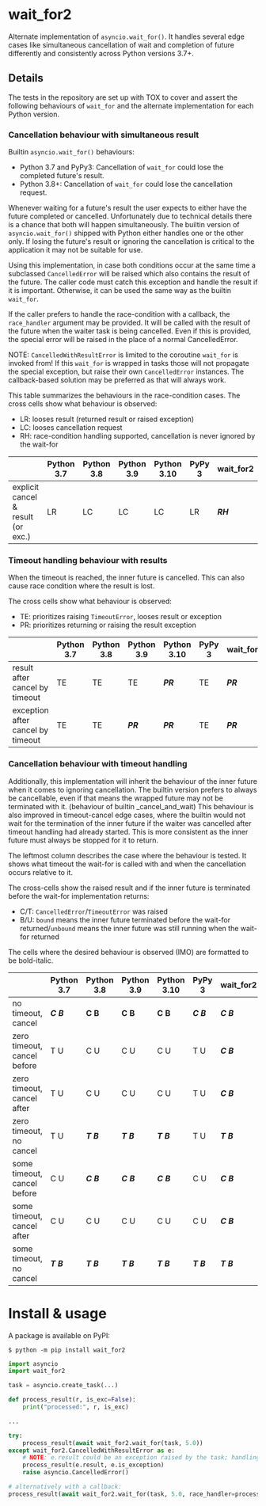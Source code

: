 # wait_for2
Alternate implementation of `asyncio.wait_for()`. It handles several edge cases like simultaneous
cancellation of wait and completion of future differently and consistently across Python versions 3.7+.

## Details
The tests in the repository are set up with TOX to cover and assert the following behaviours of `wait_for` and the
alternate implementation for each Python version.

### Cancellation behaviour with simultaneous result

Builtin `asyncio.wait_for()` behaviours:
  - Python 3.7 and PyPy3:
    Cancellation of `wait_for` could lose the completed future's result.
  - Python 3.8+:
    Cancellation of `wait_for` could lose the cancellation request.

Whenever waiting for a future's result the user expects to either have the future completed or cancelled.
Unfortunately due to technical details there is a chance that both will happen simultaneously. The builtin version
of `asyncio.wait_for()` shipped with Python either handles one or the other only. If losing the future's result or
ignoring the cancellation is critical to the application it may not be suitable for use.

Using this implementation, in case both conditions occur at the same time a subclassed `CancelledError` will be
raised which also contains the result of the future. The caller code must catch this exception and handle the
result if it is important. Otherwise, it can be used the same way as the builtin `wait_for`.

If the caller prefers to handle the race-condition with a callback, the `race_handler` argument may be provided.
It will be called with the result of the future when the waiter task is being cancelled. Even if this is provided,
the special error will be raised in the place of a normal CancelledError.

NOTE: `CancelledWithResultError` is limited to the coroutine `wait_for` is invoked from!
If this `wait_for` is wrapped in tasks those will not propagate the special exception, but raise their own
`CancelledError` instances. The callback-based solution may be preferred as that will always work.

This table summarizes the behaviours in the race-condition cases.
The cross cells show what behaviour is observed:
- LR: looses result (returned result or raised exception)
- LC: looses cancellation request
- RH: race-condition handling supported, cancellation is never ignored by the wait-for

|                                    | Python 3.7 | Python 3.8 | Python 3.9 | Python 3.10 | PyPy 3    | wait_for2 |
|------------------------------------|------------|------------|------------|-------------|-----------|-----------|
| explicit cancel & result (or exc.) | LR         | LC         | LC         | LC          | LR        | ***RH***  |


### Timeout handling behaviour with results

When the timeout is reached, the inner future is cancelled. This can also cause race condition where the result is lost.

The cross cells show what behaviour is observed:
- TE: prioritizes raising `TimeoutError`, looses result or exception
- PR: prioritizes returning or raising the result exception

|                                   | Python 3.7 | Python 3.8 | Python 3.9 | Python 3.10 | PyPy 3    | wait_for2 |
|-----------------------------------|------------|------------|------------|-------------|-----------|-----------|
| result after cancel by timeout    | TE         | TE         | TE         | ***PR***    | TE        | ***PR***  |
| exception after cancel by timeout | TE         | TE         | ***PR***   | ***PR***    | TE        | ***PR***  |

### Cancellation behaviour with timeout handling

Additionally, this implementation will inherit the behaviour of the inner future when it comes to ignoring
cancellation. The builtin version prefers to always be cancellable, even if that means the wrapped future may
not be terminated with it. (behaviour of builtin _cancel_and_wait) This behaviour is also improved in
timeout-cancel edge cases, where the builtin would not wait for the termination of the inner future if the
waiter was cancelled after timeout handling had already started. This is more consistent as the inner future
must always be stopped for it to return.

The leftmost column describes the case where the behaviour is tested. It shows what timeout the wait-for is called with
and when the cancellation occurs relative to it.

The cross-cells show the raised result and if the inner future is terminated before the wait-for implementation returns:
- C/T: `CancelledError`/`TimeoutError` was raised
- B/U: `bound` means the inner future terminated before the wait-for returned/`unbound` means the inner future was still
  running when the wait-for returned

The cells where the desired behaviour is observed (IMO) are formatted to be bold-italic.

|                             | Python 3.7 | Python 3.8 | Python 3.9 | Python 3.10 | PyPy 3    | wait_for2 |
|-----------------------------|------------|------------|------------|-------------|-----------|-----------|
| no timeout, cancel          | ***C B***  | **C B**    | **C B**    | **C B**     | ***C B*** | ***C B*** |
| zero timeout, cancel before | T U        | C U        | C U        | C U         | T U       | ***C B*** |
| zero timeout, cancel after  | T U        | C U        | C U        | C U         | T U       | ***C B*** |
| zero timeout, no cancel     | T U        | ***T B***  | ***T B***  | ***T B***   | T U       | ***T B*** |
| some timeout, cancel before | C U        | ***C B***  | ***C B***  | ***C B***   | C U       | ***C B*** |
| some timeout, cancel after  | C U        | C U        | C U        | C U         | C U       | ***C B*** |
| some timeout, no cancel     | ***T B***  | ***T B***  | ***T B***  | ***T B***   | ***T B*** | ***T B*** |

# Install & usage
A package is available on PyPI:

```console
$ python -m pip install wait_for2
```

```python
import asyncio
import wait_for2

task = asyncio.create_task(...)

def process_result(r, is_exc=False):
    print("processed:", r, is_exc)

...

try:
    process_result(await wait_for2.wait_for(task, 5.0))
except wait_for2.CancelledWithResultError as e:
    # NOTE: e.result could be an exception raised by the task; handling or ignoring it is up to the user code here
    process_result(e.result, e.is_exception)
    raise asyncio.CancelledError()

# alternatively with a callback:
process_result(await wait_for2.wait_for(task, 5.0, race_handler=process_result))

```
